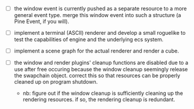 - [ ] the window event is currently pushed as a separate resource to a more general event type. merge this window event into such a structure (a Pine Event, if you will).

- [ ] implement a terminal (ASCII) renderer and develop a small roguelike to test the capabilities of engine and the underlying ecs system.

- [ ] implement a scene graph for the actual renderer and render a cube.

- [ ] the window and render plugins' cleanup functions are disabled due to a use after free occuring because the window cleanup seemingly release the swapchain object. correct this so that resources can be properly cleaned up on program shutdown.
  - nb: figure out if the window cleanup is sufficiently cleaning up the rendering resources. if so, the rendering cleanup is redundant.
